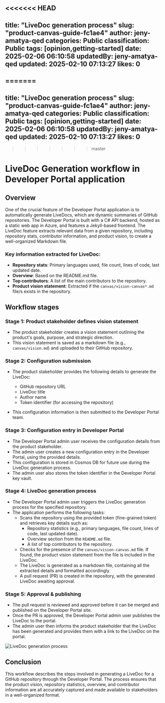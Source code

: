 <<<<<<< HEAD
---
title: "LiveDoc generation process"
slug: "product-canvas-guide-fc1ae4"
author: jeny-amatya-qed
categories: Public
classification: Public
tags: [opinion,getting-started]
date: 2025-02-06 06:10:58 
updatedBy: jeny-amatya-qed
updated: 2025-02-10 07:13:27 
likes: 0
---

=======
---
title: "LiveDoc generation process"
slug: "product-canvas-guide-fc1ae4"
author: jeny-amatya-qed
categories: Public
classification: Public
tags: [opinion,getting-started]
date: 2025-02-06 06:10:58 
updatedBy: jeny-amatya-qed
updated: 2025-02-10 07:13:27 
likes: 0
---

>>>>>>> master
# LiveDoc Generation workflow in Developer Portal application

## Overview

One of the crucial feature of the Developer Portal application is to automatically generate LiveDocs, which are dynamic summaries of GitHub repositories. The Developer Portal is built with a C# API backend, hosted as a static web app in Azure, and features a Jekyll-based frontend. The LiveDoc feature extracts relevant data from a given repository, including repository stats, contributor information, and product vision, to create a well-organized Markdown file.

### Key information extracted for LiveDoc:
- **Repository stats**: Primary languages used, file count, lines of code, last updated date.
- **Overview**: Based on the README.md file.
- **Top contributors**: A list of the main contributors to the repository.
- **Product vision statement**: Extracted if the `canvas/vision-canvas*.md` file/s exists in the repository.

## Workflow stages

### Stage 1: Product stakeholder defines vision statement

- The product stakeholder creates a vision statement outlining the product's goals, purpose, and strategic direction.
- This vision statement is saved as a markdown file (e.g., `canvas/vision.md`) and uploaded to their GitHub repository.

### Stage 2: Configuration submission

- The product stakeholder provides the following details to generate the LiveDoc:
  - GitHub repository URL
  - LiveDoc title
  - Author name
  - Token identifier (for accessing the repository)

- This configuration information is then submitted to the Developer Portal team.

### Stage 3: Configuration entry in Developer Portal

- The Developer Portal admin user receives the configuration details from the product stakeholder.
- The admin user creates a new configuration entry in the Developer Portal, using the provided details.
- This configuration is stored in Cosmos DB for future use during the LiveDoc generation process.
- The admin user also stores the token identifier in the Developer Portal key vault.

### Stage 4: LiveDoc generation process

- The Developer Portal admin user triggers the LiveDoc generation process for the specified repository.
- The application performs the following tasks:
  - Scans the repository using the provided token (fine-grained token) and retrieves key details such as:
    - Repository statistics (e.g., primary languages, file count, lines of code, last updated date).
    - Overview section from the `README.md` file.
    - A list of top contributors to the repository.
  - Checks for the presence of the `canvas/vision-canvas.md` file. If found, the product vision statement from the file is included in the LiveDoc.
  - The LiveDoc is generated as a markdown file, containing all the extracted details and formatted accordingly.
  - A pull request (PR) is created in the repository, with the generated LiveDoc awaiting approval.

### Stage 5: Approval & publishing

- The pull request is reviewed and approved before it can be merged and published on the Developer Portal site.
- Once the PR is approved, the Developer Portal admin user publishes the LiveDoc to the portal.
- The admin user then informs the product stakeholder that the LiveDoc has been generated and provides them with a link to the LiveDoc on the portal.

<img src="https://sadevportal3.blob.core.windows.net/root/LiveDoc_Generation.jpg" alt="LiveDoc generation process">

## Conclusion

This workflow describes the steps involved in generating a LiveDoc for a GitHub repository through the Developer Portal. The process ensures that the product vision, repository statistics, overview, and contributor information are all accurately captured and made available to stakeholders in a well-organized format.
